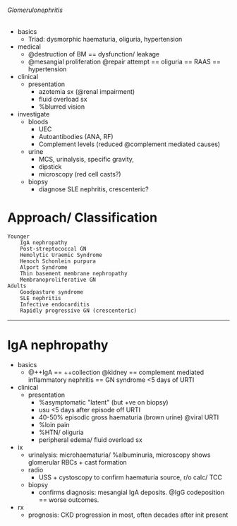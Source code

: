 ###### Glomerulonephritis
- basics
    + Triad: dysmorphic haematuria, oliguria, hypertension
- medical
    + @destruction of BM == dysfunction/ leakage
    + @mesangial proliferation @repair attempt == oliguria == RAAS == hypertension 
- clinical
    + presentation
        * azotemia sx (@renal impairment)
        * fluid overload sx
        * %blurred vision
- investigate
    + bloods
        * UEC
        * Autoantibodies (ANA, RF)
        * Complement levels (reduced @complement mediated causes)
    + urine
        * MCS, urinalysis, specific gravity, 
        * dipstick
        * microscopy (red cell casts?)
    + biopsy
        * diagnose SLE nephritis, crescenteric?


# Approach/ Classification
    Younger 
        IgA nephropathy
        Post-streptococcal GN
        Hemolytic Uraemic Syndrome
        Henoch Schonlein purpura
        Alport Syndrome
        Thin basement membrane nephropathy
        Membranoproliferative GN
    Adults
        Goodpasture syndrome
        SLE nephritis
        Infective endocarditis
        Rapidly progressive GN (crescenteric)
---------------------------------------------

# IgA nephropathy
- basics
    + @++IgA == ++collection @kidney == complement mediated inflammatory nephritis == GN syndrome <5 days of URTI
- clinical
    + presentation
        * %asymptomatic "latent" (but +ve on biopsy)
        * usu <5 days after episode off URTI
        * 40-50% episodic gross haematuria (brown urine) @viral URTI
        * %loin pain
        * %HTN/ oliguria
        * peripheral edema/ fluid overload sx
- ix
    + urinalysis: microhaematuria/ %albuminuria, microscopy shows glomerular RBCs + cast formation
    + radio
        * USS + cystoscopy to confirm haematuria source, r/o calc/ TCC
    + biopsy
        * confirms diagnosis: mesangial IgA deposits. @IgG codeposition == worse outcomes. 
- rx
    + prognosis: CKD progression in most, often decades after init present